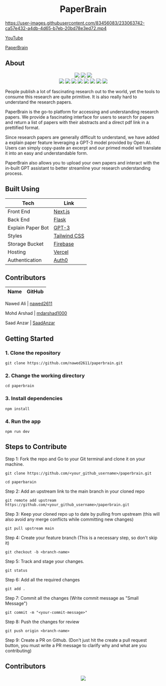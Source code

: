 <h1 align="center">
 PaperBrain
 </h1>

https://user-images.githubusercontent.com/83456083/233063742-ca57e432-a4db-4d65-b7eb-20bd78e3ed72.mp4

[YouTube](https://www.youtube.com/watch?v=JnMSISVfTYc)

[PaperBrain](https://www.paperbrain.study)

## About
<div align="center">
<img src="https://forthebadge.com/images/badges/built-with-love.svg" />
<img src="https://forthebadge.com/images/badges/uses-brains.svg" />
<img src="https://forthebadge.com/images/badges/powered-by-responsibility.svg" />
  <br>
<img src="https://img.shields.io/github/repo-size/nawed2611/paperbrain" />
  <img src="https://img.shields.io/github/issues/nawed2611/paperbrain" />
  <img src="https://img.shields.io/github/issues-closed-raw/nawed2611/paperbrain" />
  <img src="https://img.shields.io/github/issues-pr-closed-raw/nawed2611/paperbrain" />
  <img src="https://img.shields.io/github/issues-pr/nawed2611/paperbrain" />
  <img src="https://img.shields.io/github/forks/nawed2611/paperbrain" />
  <img src="https://img.shields.io/github/stars/nawed2611/paperbrain" />
  <img src="https://img.shields.io/github/contributors/nawed2611/paperbrain" />
 </div>
<p> People publish a lot of fascinating research out to the world, yet the tools to consume this research are quite primitive. It is also really hard to understand the research papers. </p>
  
<p>PaperBrain is the go-to platform for accessing and understanding research papers. We provide a fascinating interface for users to search for papers and return a list of papers with their abstracts and a direct pdf link in a prettified format.

Since research papers are generally difficult to understand, we have added a explain paper feature leveraging a GPT-3 model provided by Open AI. Users can simply copy-paste an excerpt and our primed model will translate it into an easy and understandable form.

</p>

<p>
PaperBrain also allows you to upload your own papers and interact with the in-built GPT assistant to better streamline your research understanding process.
</p>
  
  
## Built Using

| Tech              | Link                                                 |
| ----------------- | ---------------------------------------------------- |
| Front End         | [Next.js](https://nextjs.org/)                       |
| Back End          | [Flask](https://flask.palletsprojects.com/en/2.2.x/) |
| Explain Paper Bot | [GPT-3](https://openai.com/api/)                     |
| Styles            | [Tailwind CSS](https://tailwindcss.com/docs/)        |
| Storage Bucket    | [Firebase](https://firebase.google.com/)         |
| Hosting           | [Vercel](https://vercel.com/)                        |
| Authentication    | [Auth0](https://www.auth0.com/)                      |

## Contributors

| Name | GitHub |
| ---- | ------ |

Nawed Ali | [nawed2611](https://github.com/nawed2611)

Mohd Arshad | [mdarshad1000](https://github.com/mdarshad1000)

Saad Anzar | [SaadAnzar](https://github.com/SaadAnzar)

## Getting Started

### 1. Clone the repository

```git clone https://github.com/nawed2611/paperbrain.git```

### 2. Change the working directory

```cd paperbrain```

### 3. Install dependencies

```npm install```

### 4. Run the app

```npm run dev```


## Steps to Contribute
<p>
Step 1: Fork the repo and Go to your Git terminal and clone it on your machine.
</p>

```git clone https://github.com/<your_github_username>/paperbrain.git```

```cd paperbarain```

<p>
Step 2: Add an upstream link to the main branch in your cloned repo
 </p>

```git remote add upstream https://github.com/<your_github_username>/paperbrain.git```

<p>
Step 3: Keep your cloned repo up to date by pulling from upstream (this will also avoid any merge conflicts while committing new changes)
</p>

```git pull upstream main```

<p>
Step 4: Create your feature branch (This is a necessary step, so don't skip it)
</p>

```git checkout -b <branch-name>```

<p>
Step 5: Track and stage your changes.
</p>

```git status```

<p>
 Step 6: Add all the required changes
</p>
 
```git add .```

<p>
Step 7: Commit all the changes (Write commit message as "Small Message")
</p>

```git commit -m "<your-commit-message>"```

<p>
Step 8: Push the changes for review
</p>

```git push origin <branch-name>```

<p>
Step 9: Create a PR on Github. (Don't just hit the create a pull request button, you must write a PR message to clarify why and what are you contributing)
</p>

##  Contributors
<p align="center">
<a href="https://github.com/nawed2611/paperbrain/graphs/contributors">
  <img src="https://contrib.rocks/image?repo=nawed2611/paperbrain" />
</a></p>
